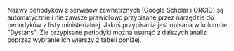 Nazwy periodyków z serwisów zewnętrznych (Google Scholar i ORCID) są automatycznie i nie zawsze prawidłowo przypisane przez narzędzie do periodyków z listy ministerialnej. Jakoś przypisania jest opisana w kolumnie "Dystans". Źle przypisane periodyki można usunąć z dalszych analiz poprzez wybranie ich wierszy z tabeli poniżej.
